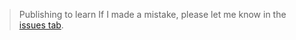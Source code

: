 > Publishing to learn 
If I made a mistake, please let me know in the [issues tab](https://github.com/sambalsam007/ft_philosophers/issues).
